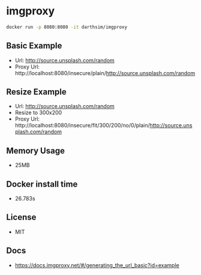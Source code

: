 # imgproxy

```sh
docker run -p 8080:8080 -it darthsim/imgproxy
```

## Basic Example

- Url: http://source.unsplash.com/random
- Proxy Url: http://localhost:8080/insecure/plain/http://source.unsplash.com/random

## Resize Example

- Url: http://source.unsplash.com/random
- Resize to 300x200
- Proxy Url: http://localhost:8080/insecure/fit/300/200/no/0/plain/http://source.unsplash.com/random

## Memory Usage

- 25MB

## Docker install time

- 26.783s

## License

- MIT

## Docs

- https://docs.imgproxy.net/#/generating_the_url_basic?id=example
